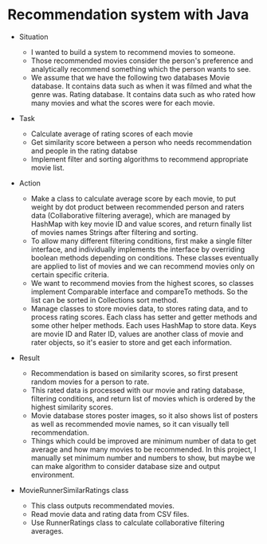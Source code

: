 # Recommendation system with Java

* Situation
  * I wanted to build a system to recommend movies to someone.
  * Those recommended movies consider the person's preference and analytically recommend something which the person wants to see.
  * We assume that we have the following two databases
    Movie database. It contains data such as when it was filmed and what the genre was. 
    Rating database. It contains data such as who rated how many movies and what the scores were for each movie.  

* Task
  * Calculate average of rating scores of each movie
  * Get similarity score between a person who needs recommendation and people in the rating databse
  * Implement filter and sorting algorithms to recommend appropriate movie list.

* Action
  * Make a class to calculate average score by each movie, to put weight by dot product between recommended person and raters data (Collaborative filtering average), which are managed by HashMap with key movie ID and value scores, and return finally list of movies names Strings after filtering and sorting.
  * To allow many different filtering conditions, first make a single filter interface, and individually implements the interface by overriding boolean methods depending on conditions. These classes eventually are applied to list of movies and we can recommend movies only on certain specific criteria.
  * We want to recommend movies from the highest scores, so classes implement Comparable interface and compareTo methods. So the list can be sorted in Collections sort method.
  * Manage classes to store movies data, to stores rating data, and to process rating scores. Each class has setter and getter methods and some other helper methods. Each uses HashMap to store data. Keys are movie ID and Rater ID, values are another class of movie and rater objects, so it's easier to store and get each information.

* Result
  * Recommendation is based on similarity scores, so first present random movies for a person to rate.
  * This rated data is processed with our movie and rating database, filtering conditions, and return list of movies which is ordered by the highest similarity scores.
  * Movie database stores poster images, so it also shows list of posters as well as recommended movie names, so it can visually tell recommendation.
  * Things which could be improved are minimum number of data to get average and how many movies to be recommended. In this project, I manually set minimum number and numbers to show, but maybe we can make algorithm to consider database size and output environment.

* MovieRunnerSimilarRatings class
  * This class outputs recommendated movies.
  * Read movie data and rating data from CSV files.
  * Use RunnerRatings class to calculate collaborative filtering averages.

